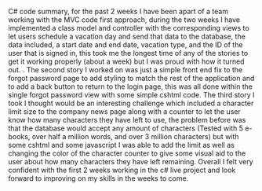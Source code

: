 C# code summary, for the past 2 weeks I have been apart of a team working with the MVC code first approach, during the two weeks I have implemented a class model and controller with the corresponding views to let users schedule a vacation day and send that data to the database, the data included, a start date and end date, vacation type, and the ID of the user that is signed in, this took me the longest time of any of the stories to get it working properly (about a week) but I was proud with how it turned out. <link here>. The second story I worked on was just a simple front end fix to the forgot password page to add styling to match the rest of the application and to add a back button to return to the login page, this was all done within the single forgot password view with some simple cshtml code<link here>. The third story I took I thought would be an interesting challenge which included a character limit size to the company news page along with a counter to let the user know how many characters they have left to use, the problem before was that the database would accept any amount of characters (Tested with 5 e-books, over half a million words, and over 3 million characters) but with some cshtml and some javascript I was able to add the limit as well as changing the color of the character counter to give some visual aid to the user about how many characters  they have left remaining.<link here> Overall I felt very confident with the first 2 weeks working in the c# live project and look forward to improving on my skills in the weeks to come. 

